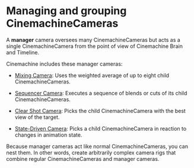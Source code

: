 # Managing and grouping CinemachineCameras

A __manager__ camera oversees many CinemachineCameras but acts as a single CinemachineCamera from the point of view of Cinemachine Brain and Timeline.

Cinemachine includes these manager cameras:

* [Mixing Camera](CinemachineMixingCamera.md): Uses the weighted average of up to eight child CinemachineCameras.

* [Sequencer Camera](CinemachineSequencerCamera.md): Executes a sequence of blends or cuts of its child CinemachineCameras.

* [Clear Shot Camera](CinemachineClearShot.md): Picks the child CinemachineCamera with the best view of the target.

* [State-Driven Camera](CinemachineStateDrivenCamera.md): Picks a child CinemachineCamera in reaction to changes in animation state.

Because manager cameras act like normal CinemachineCameras, you can nest them. In other words, create arbitrarily complex camera rigs that combine regular CinemachineCameras and manager cameras.

